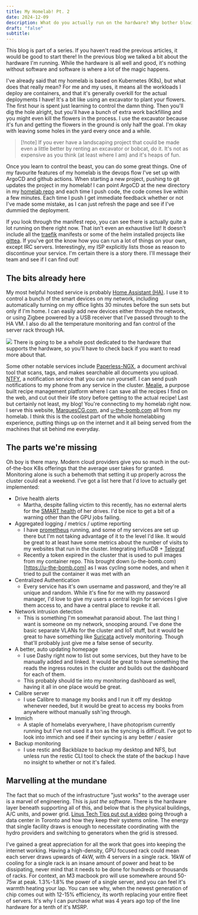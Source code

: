 ```yaml
---
title: My Homelab! Pt. 2
date: 2024-12-09
description: What do you actually run on the hardware? Why bother blowing through those watts?
draft: "false"
subtitle:
---
```

<script lang="ts">
  import MarginNote from '$lib/components/MarginNote.svelte';
  export { MarginNote }
</script>
This blog is part of a series. If you haven't read the previous articles, it would be good to start there! In the previous blog we talked a bit about the hardware I'm running. While the hardware is all well and good, it's nothing without software and software is where a lot of the magic happens.

I've already said that my homelab is based on Kubernetes (K8s), but what does that really mean? For me and my uses, it means all the workloads I deploy are containers, and that it's generally overkill for the actual deployments I have! It's a bit like using an excavator to plant your flowers. The first hour is spent just learning to control the damn thing. Then you'll dig the hole alright, but you'll have a bunch of extra work backfilling and you might even kill the flowers in the process. I use the excavator because it's fun and getting the flowers in the ground is only half the goal. I'm okay with leaving some holes in the yard every once and a while. 

> [!note] If you ever have a landscaping project that could be made even a little better by renting an excavator or bobcat, do it. It's not as expensive as you think (at least where I am) and it's heaps of fun. 

Once you learn to control the beast, you can do some great things. One of my favourite features of my homelab is the devops flow I've set up with ArgoCD and github actions. When starting a new project, pushing to git updates the project in my homelab! I can point ArgoCD at the new directory in my [homelab repo](https://github.com/Tylermarques/homelab-infra) and each time I push code, the code comes live within a few minutes. Each time I push I get immediate feedback whether or not I've made some mistake, as I can just refresh the page and see if I've dummied the deployment. 

If you look through the manifest repo, you can see there is actually quite a lot running on there right now. That isn't even an exhaustive list! It doesn't include all the [traefik](https://github.com/traefik/traefik) manifests or some of the helm installed projects like [gittea](https://github.com/go-gitea/gitea). If you've got the know how you can run a lot of things on your own, except IRC servers. Interestingly, my ISP explicitly lists those as reason to discontinue your service. I'm certain there is a story there. I'll message their team and see if I can find out! 

## The bits already here
My most helpful hosted service is probably [Home Assistant (HA)](https://www.home-assistant.io/). I use it to control a bunch of the smart devices on my network, including automatically turning on my office lights 30 minutes before the sun sets but only if I'm home. I can easily add new devices either through the network, or using Zigbee powered by a USB receiver that I've passed through to the HA VM. I also do all the temperature monitoring and fan control of the server rack through HA.

![](Pasted%20image%2020241209153026.png)
There is going to be a whole post dedicated to the hardware that supports the hardware, so you'll have to check back if you want to read more about that. 

Some other notable services include [Paperless-NGX](https://github.com/paperless-ngx/paperless-ngx), a document archival tool that scans, tags, and makes searchable all documents you upload. [NTFY](https://github.com/binwiederhier/ntfy), a notification service that you can run yourself. I can send push notifications to my phone from any service in the cluster. [Mealie](https://github.com/mealie-recipes/mealie), a purpose built recipe management platform where I can save all the recipes I find on the web, and cut out their life story before getting to the actual recipe! Last but certainly not least, my blog! You're connecting to my homelab right now. I serve this website, [MarquesCG.com](https://marquescg.com), and [u-the-bomb.com](https://u-the-bomb.com) all from my homelab. I think this is the coolest part of the whole homelabbing experience, putting things up on the internet and it all being served from the machines that sit behind me everyday. 
## The parts we're missing
Oh boy is there many. Modern cloud providers give you so much in the out-of-the-box K8s offerings that the average user takes for granted. Monitoring alone is such a behemoth that setting it up properly across the cluster could eat a weekend. I've got a list here that I'd love to actually get implemented:
- Drive health alerts
	- Martha, despite falling victim to this recently, has no external alerts for the [SMART health](https://en.wikipedia.org/wiki/Self-Monitoring%2C_Analysis_and_Reporting_Technology) of her drives. I'd be nice to get a bit of a warning other than the GPU jobs failing.
- Aggregated logging / metrics / uptime reporting
	- I have [prometheus](https://prometheus.io/) running, and some of my services are set up there but I'm not taking advantage of it to the level I'd like. It would be great to at least have some metrics about the number of visits to my websites that run in the cluster. Integrating InfluxDB + [Telegraf](https://github.com/influxdata/telegraf)
	- Recently a token expired in the cluster that is used to pull images from my container repo. This brought down (u-the-bomb.com)[https://u-the-bomb.com] as I was cycling some nodes, and when it tried to pull the container it was met with an 
- Centralized Authentication
	- Every service has it's own username and password, and they're all unique and random. While it's fine for me with my password manager, I'd love to give my users a central login for services I give them access to, and have a central place to revoke it all.
- Network intrusion detection
	- This is something I'm somewhat paranoid about. The last thing I want is someone on my network, snooping around. I've done the basic separate VLANs for the cluster and IoT stuff, but it would be great to have something like [Suricata](https://github.com/OISF/suricata?tab=readme-ov-file) actively monitoring. Though that'll probably just give me a false sense of security.
- A better, auto updating homepage
	- I use Dashy right now to list out some services, but they have to be manually added and linked. It would be great to have something the reads the ingress routes in the cluster and builds out the dashboard for each of them. 
	- This probably should tie into my monitoring dashboard as well, having it all in one place would be great.
- Calibre server
	- I use Calibre to manage my books and I run it off my desktop whenever needed, but it would be great to access my books from anywhere without manually ssh'ing through.
- Immich
	- A staple of homelabs everywhere, I have photoprism currently running but I've not used it a ton as the syncing is difficult. I've got to look into immich and see if their syncing is any better / easier
- Backup monitoring
	- I use restic and Backblaze to backup my desktop and NFS, but unless run the restic CLI tool to check the state of the backup I have no insight to whether or not it's failed. 

## Marvelling at the mundane
The fact that so much of the infrastructure "just works" to the average user is a marvel of engineering. This is *just the software*. There is the hardware layer beneath supporting all of this, and below that is the physical buildings, A/C units, and power grid. [Linus Tech Tips put out a video](https://www.youtube.com/watch?v=wumluVRmxyA) going through a data center in Toronto and how they keep their systems online. The energy that single facility draws is enough to necessitate coordinating with the hydro providers and switching to generators when the grid is stressed. 

I've gained a great appreciation for all the work that goes into keeping the internet working. Having a high-density, GPU focused rack could mean each server draws upwards of 4kW, with 4 servers in a single rack. 16kW of cooling for a single rack is an insane amount of power and heat to be dissipating, never mind that it needs to be done for hundreds or thousands of racks. For context, an M3 macbook pro will use somewhere around 50-75w at peak. 1.3%-1.8% the power of a single server, and you can feel it's warmth heating your lap. You can see why, when the newest generation of chip comes out with 12-15% efficiency, its worth replacing your entire fleet of servers. It's why I can purchase what was 4 years ago top of the line hardware for a tenth of it's MSRP. 